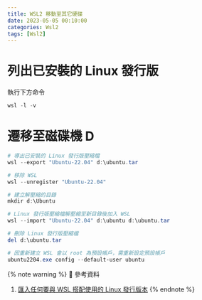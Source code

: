 ```yaml
---
title: WSL2 移動至其它硬碟
date: 2023-05-05 00:10:00
categories: Wsl2
tags: [Wsl2]
---
```


# 列出已安裝的 Linux 發行版
執行下方命令
```powershell
wsl -l -v
```

<!--more-->

# 遷移至磁碟機 D
```powershell
# 導出已安裝的 Linux 發行版壓縮檔
wsl --export "Ubuntu-22.04" d:\ubuntu.tar

# 移除 WSL
wsl --unregister "Ubuntu-22.04"

# 建立解壓縮的目錄
mkdir d:\Ubuntu

# Linux 發行版壓縮檔解壓縮至新目錄後加入 WSL
wsl --import "Ubuntu-22.04" d:\ubuntu d:\ubuntu.tar

# 刪除 Linux 發行版壓縮檔
del d:\ubuntu.tar

# 因重新建立 WSL 會以 root 為預設帳戶，需重新設定預設帳戶
ubuntu2204.exe config --default-user ubuntu
```

{% note warning %}
📜 參考資料
1. [匯入任何要與 WSL 搭配使用的 Linux 發行版本](https://learn.microsoft.com/zh-tw/windows/wsl/use-custom-distro)
{% endnote %}